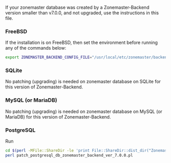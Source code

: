 If your zonemaster database was created by a Zonemaster-Backend version smaller
than v7.0.0, and not upgraded, use the instructions in this file.

### FreeBSD

If the installation is on FreeBSD, then set the environment before running any
of the commands below:

```sh
export ZONEMASTER_BACKEND_CONFIG_FILE="/usr/local/etc/zonemaster/backend_config.ini"
```

### SQLite

No patching (upgrading) is needed on zonemaster database on SQLite for this
version of Zonemaster-Backend.


### MySQL (or MariaDB)

No patching (upgrading) is needed on zonemaster database on MySQL (or MariaDB)
for this version of Zonemaster-Backend.


### PostgreSQL

Run
```sh
cd $(perl -MFile::ShareDir -le 'print File::ShareDir::dist_dir("Zonemaster-Backend")')
perl patch_postgresql_db_zonemaster_backend_ver_7.0.0.pl
```

